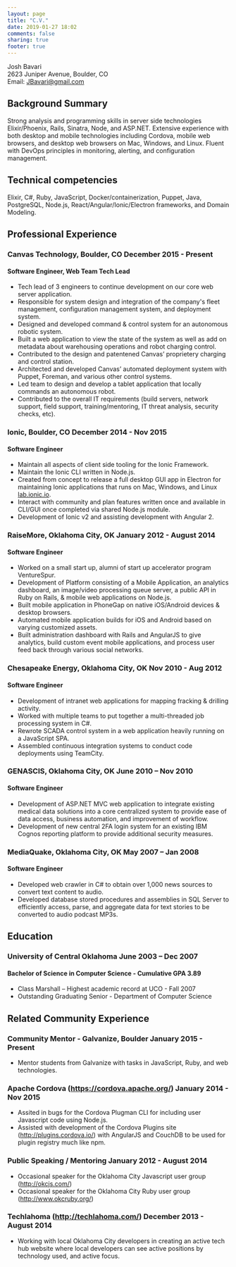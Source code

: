 ```yaml
---
layout: page
title: "C.V."
date: 2019-01-27 18:02
comments: false
sharing: true
footer: true
---
```



Josh Bavari<br />
2623 Juniper Avenue, Boulder, CO<br />
Email: JBavari@gmail.com<br />

## Background Summary

Strong analysis and programming skills in server side technologies Elixir/Phoenix, Rails, Sinatra, Node, and ASP.NET. Extensive experience with both desktop and mobile technologies including Cordova, mobile web browsers, and desktop web browsers on Mac, Windows, and Linux. Fluent with DevOps principles in monitoring, alerting, and configuration management.

## Technical competencies

Elixir, C#, Ruby, JavaScript, Docker/containerization, Puppet, Java, PostgreSQL, Node.js, React/Angular/Ionic/Electron frameworks, and Domain Modeling.

## Professional Experience

### Canvas Technology, Boulder, CO            December 2015 - Present
#### Software Engineer, Web Team Tech Lead
* Tech lead of 3 engineers to continue development on our core web server application.
* Responsible for system design and integration of the company's fleet management, configuration management system, and deployment system.
* Designed and developed command & control system for an autonomous robotic system.
* Built a web application to view the state of the system as well as add on metadata about warehousing operations and robot charging control.
* Contributed to the design and patentened Canvas’ proprietery charging and control station.
* Architected and developed Canvas’ automated deployment system with Puppet, Foreman, and various other control systems.
* Led team to design and develop a tablet application that locally commands an autonomous robot.
* Contributed to the overall IT requirements (build servers, network support, field support, training/mentoring, IT threat analysis, security checks, etc).

### Ionic, Boulder, CO                December 2014 - Nov 2015
#### Software Engineer
* Maintain all aspects of client side tooling for the Ionic Framework.
* Maintain the Ionic CLI written in Node.js.
* Created from concept to release a full desktop GUI app in Electron for maintaining Ionic applications that runs on Mac, Windows, and Linux [lab.ionic.io](http://lab.ionic.io).
* Interact with community and plan features written once and available in CLI/GUI once completed via shared Node.js module.
* Development of Ionic v2 and assisting development with Angular 2.


### RaiseMore, Oklahoma City, OK            January 2012 - August 2014
#### Software Engineer
* Worked on a small start up, alumni of start up accelerator program VentureSpur.
* Development of Platform consisting of a Mobile Application, an analytics dashboard, an image/video processing queue server, a public API in Ruby on Rails, & mobile web applications on Node.js.
* Built mobile application in PhoneGap on native iOS/Android devices & desktop browsers.
* Automated mobile application builds for iOS and Android based on varying customized assets.
* Built administration dashboard with Rails and AngularJS to give analytics, build custom event mobile applications, and process user feed back through various social networks.

### Chesapeake Energy, Oklahoma City, OK          Nov 2010 - Aug 2012
#### Software Engineer
* Development of intranet web applications for mapping fracking & drilling activity.
* Worked with multiple teams to put together a multi-threaded job processing system in C#.
* Rewrote SCADA control system in a web application heavily running on a JavaScript SPA.
* Assembled continuous integration systems to conduct code deployments using TeamCity.

### GENASCIS, Oklahoma City, OK           June 2010 – Nov 2010
#### Software Engineer
* Development of ASP.NET MVC web application to integrate existing medical data solutions into a core centralized system to provide ease of data access, business automation, and improvement of workflow.
* Development of new central 2FA login system for an existing IBM Cognos reporting platform to provide additional security measures.

### MediaQuake, Oklahoma City, OK           May 2007 – Jan 2008
#### Software Engineer
* Developed web crawler in C# to obtain over 1,000 news sources to convert text content to audio.
* Developed database stored procedures and assemblies in SQL Server to efficiently access, parse, and aggregate data for text stories to be converted to audio podcast MP3s.

## Education
### University of Central Oklahoma            June 2003 – Dec 2007
#### Bachelor of Science in Computer Science - Cumulative GPA 3.89
* Class Marshall – Highest academic record at UCO -  Fall 2007
* Outstanding Graduating Senior - Department of Computer Science

## Related Community Experience
### Community Mentor - Galvanize, Boulder         January 2015 - Present
* Mentor students from Galvanize with tasks in JavaScript, Ruby, and web technologies.

### Apache Cordova (https://cordova.apache.org/)        January 2014 - Nov 2015
* Assited in bugs for the Cordova Plugman CLI for including user Javascript code using Node.js.
* Assisted with  development of the Cordova Plugins site (http://plugins.cordova.io/) with AngularJS and CouchDB to be used for plugin registry much like npm.

### Public Speaking / Mentoring           January 2012 - August 2014
* Occasional speaker for the Oklahoma City Javascript user group (http://okcjs.com/)
* Occasional speaker for the Oklahoma City Ruby user group (http://www.okcruby.org/)

### Techlahoma (http://techlahoma.com/)         December 2013 - August 2014
* Working with local Oklahoma City developers in creating an active tech hub website where local developers can see active positions by technology used, and active focus.

